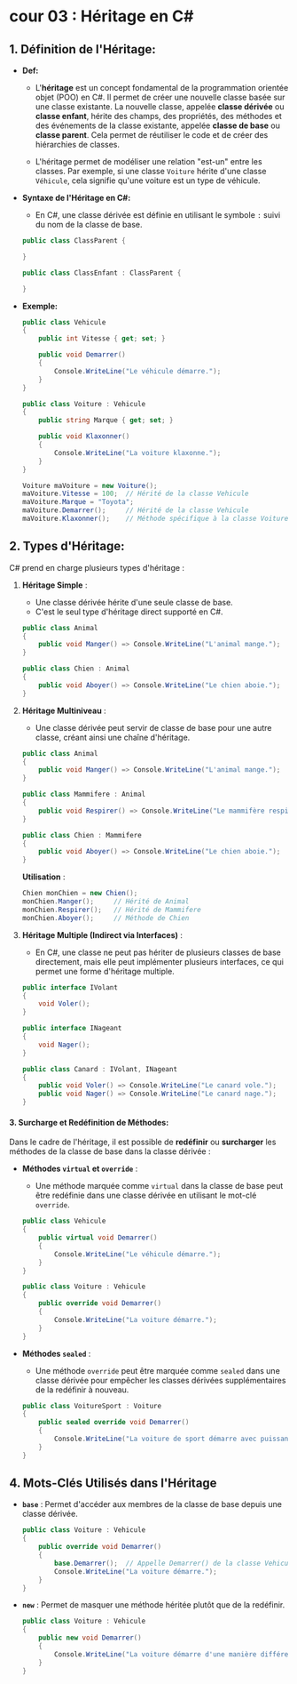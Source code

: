 # cour 03 : **Héritage en C#**

## 1. **Définition de l'Héritage:**

-   **Def:**

    -   L'**héritage** est un concept fondamental de la programmation orientée objet (POO) en C#. Il permet de créer une nouvelle classe basée sur une classe existante. La nouvelle classe, appelée **classe dérivée** ou **classe enfant**, hérite des champs, des propriétés, des méthodes et des événements de la classe existante, appelée **classe de base** ou **classe parent**. Cela permet de réutiliser le code et de créer des hiérarchies de classes.

    -   L'héritage permet de modéliser une relation "est-un" entre les classes. Par exemple, si une classe `Voiture` hérite d'une classe `Véhicule`, cela signifie qu'une voiture est un type de véhicule.

-   **Syntaxe de l'Héritage en C#:**

    -   En C#, une classe dérivée est définie en utilisant le symbole `:` suivi du nom de la classe de base.

    ```csharp
    public class ClassParent {

    }

    public class ClassEnfant : ClassParent {

    }
    ```

-   **Exemple:**

    ```csharp
    public class Vehicule
    {
        public int Vitesse { get; set; }

        public void Demarrer()
        {
            Console.WriteLine("Le véhicule démarre.");
        }
    }

    public class Voiture : Vehicule
    {
        public string Marque { get; set; }

        public void Klaxonner()
        {
            Console.WriteLine("La voiture klaxonne.");
        }
    }
    ```

    ```csharp
    Voiture maVoiture = new Voiture();
    maVoiture.Vitesse = 100;  // Hérité de la classe Vehicule
    maVoiture.Marque = "Toyota";
    maVoiture.Demarrer();     // Hérité de la classe Vehicule
    maVoiture.Klaxonner();    // Méthode spécifique à la classe Voiture
    ```

## 2. **Types d'Héritage:**

C# prend en charge plusieurs types d'héritage :

1. **Héritage Simple** :

    - Une classe dérivée hérite d'une seule classe de base.
    - C'est le seul type d'héritage direct supporté en C#.

    ```csharp
    public class Animal
    {
        public void Manger() => Console.WriteLine("L'animal mange.");
    }

    public class Chien : Animal
    {
        public void Aboyer() => Console.WriteLine("Le chien aboie.");
    }
    ```

2. **Héritage Multiniveau** :

    - Une classe dérivée peut servir de classe de base pour une autre classe, créant ainsi une chaîne d'héritage.

    ```csharp
    public class Animal
    {
        public void Manger() => Console.WriteLine("L'animal mange.");
    }

    public class Mammifere : Animal
    {
        public void Respirer() => Console.WriteLine("Le mammifère respire.");
    }

    public class Chien : Mammifere
    {
        public void Aboyer() => Console.WriteLine("Le chien aboie.");
    }
    ```

    **Utilisation** :

    ```csharp
    Chien monChien = new Chien();
    monChien.Manger();     // Hérité de Animal
    monChien.Respirer();   // Hérité de Mammifere
    monChien.Aboyer();     // Méthode de Chien
    ```

3. **Héritage Multiple (Indirect via Interfaces)** :

    - En C#, une classe ne peut pas hériter de plusieurs classes de base directement, mais elle peut implémenter plusieurs interfaces, ce qui permet une forme d'héritage multiple.

    ```csharp
    public interface IVolant
    {
        void Voler();
    }

    public interface INageant
    {
        void Nager();
    }

    public class Canard : IVolant, INageant
    {
        public void Voler() => Console.WriteLine("Le canard vole.");
        public void Nager() => Console.WriteLine("Le canard nage.");
    }
    ```

#### 3. **Surcharge et Redéfinition de Méthodes:**

Dans le cadre de l'héritage, il est possible de **redéfinir** ou **surcharger** les méthodes de la classe de base dans la classe dérivée :

-   **Méthodes `virtual` et `override`** :

    -   Une méthode marquée comme `virtual` dans la classe de base peut être redéfinie dans une classe dérivée en utilisant le mot-clé `override`.

    ```csharp
    public class Vehicule
    {
        public virtual void Demarrer()
        {
            Console.WriteLine("Le véhicule démarre.");
        }
    }

    public class Voiture : Vehicule
    {
        public override void Demarrer()
        {
            Console.WriteLine("La voiture démarre.");
        }
    }
    ```

-   **Méthodes `sealed`** :

    -   Une méthode `override` peut être marquée comme `sealed` dans une classe dérivée pour empêcher les classes dérivées supplémentaires de la redéfinir à nouveau.

    ```csharp
    public class VoitureSport : Voiture
    {
        public sealed override void Demarrer()
        {
            Console.WriteLine("La voiture de sport démarre avec puissance.");
        }
    }
    ```

## 4. **Mots-Clés Utilisés dans l'Héritage**

-   **`base`** : Permet d'accéder aux membres de la classe de base depuis une classe dérivée.

    ```csharp
    public class Voiture : Vehicule
    {
        public override void Demarrer()
        {
            base.Demarrer();  // Appelle Demarrer() de la classe Vehicule
            Console.WriteLine("La voiture démarre.");
        }
    }
    ```

-   **`new`** : Permet de masquer une méthode héritée plutôt que de la redéfinir.

    ```csharp
    public class Voiture : Vehicule
    {
        public new void Demarrer()
        {
            Console.WriteLine("La voiture démarre d'une manière différente.");
        }
    }
    ```
